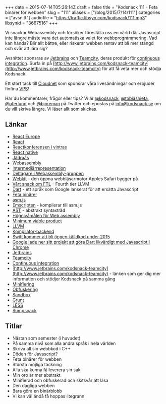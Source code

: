 +++
date = 2015-07-14T05:26:14Z
draft = false
title = "Kodsnack 111 - Feta binärer för webben"
slug = "111"
aliases = ["/blog/2015/7/14/111"]
categories = ["avsnitt"]
audiofile = "https://traffic.libsyn.com/kodsnack/111.mp3"
libsynid = "3667516"
+++

Vi snackar Webassembly och försöker föreställa oss en värld där Javascript inte längre måste vara det automatiska valet för webbprogrammering. Vad kan hända? Blir allt bättre, eller riskerar webben rentav att bli mer stängd och svår att lära sig?

Avsnittet sponsras av [Jetbrains](https://www.jetbrains.com/) och [Teamcity](http://www.jetbrains.com/kodsnack-teamcity), deras produkt för [continuous integration](http://en.wikipedia.org/wiki/Continuous_integration). Surfa in på [http://www.jetbrains.com/kodsnack-teamcity](http://www.jetbrains.com/kodsnack-teamcity) för att få veta mer och stödja Kodsnack.

Ett stort tack till [Cloudnet](http://www.cloudnet.se) som sponsrar våra livesändningar och erbjuder finfina  [VPS](http://en.wikipedia.org/wiki/Virtual_private_server)!

Har du kommentarer, frågor eller tips? Vi är [@kodsnack](https://www.twitter.com/kodsnack), [@tobiashieta](https://www.twitter.com/tobiashieta), [@oferlund](https://www.twitter.com/oferlund) och [@bjoreman](https://www.twitter.com/bjoreman) på Twitter och epostas på [info@kodsnack.se](mailto:info@kodsnack.se) om du vill skriva längre. Vi läser allt som skickas.

## Länkar ##
* [React Europe](https://www.react-europe.org/2015.html)
* [React](http://facebook.github.io/react/)
* [Reactkonferensen i vintras](http://conf.reactjs.com/)
* [React native](https://facebook.github.io/react-native/)
* [Jädraås](https://sv.wikipedia.org/wiki/J%C3%A4dra%C3%A5s)
* [Webassembly](https://github.com/WebAssembly)
* [Intermediärrepresentation](https://en.wikipedia.org/wiki/Intermediate_language#Intermediate_representation)
* [Deltagare i Webassembly-gruppen](https://www.w3.org/community/webassembly/participants)
* [Webkit](https://en.wikipedia.org/wiki/WebKit) - den öppna webbläsarmotor Apples Safari bygger på
* [Vårt snack om FTL](https://kodsnack.se/52/) - Fourth tier LLVM
* [Dart](https://en.wikipedia.org/wiki/Dart_%28programming_language%29) - ett språk som Google lanserat för att ersätta Javascript
* [Feta binärer](https://en.wikipedia.org/wiki/Fat_binary)
* [asm.js](https://en.wikipedia.org/wiki/Asm.js)
* [Emscripten](https://en.wikipedia.org/wiki/Emscripten) - kompilerar till asm.js
* [AST](https://en.wikipedia.org/wiki/Abstract_syntax_tree) - abstrakt syntaxträd
* [Högnivåmålen för Web assembly](https://github.com/WebAssembly/design/blob/master/HighLevelGoals.md)
* [Minimum viable product](https://en.wikipedia.org/wiki/Minimum_viable_product)
* [LLVM](https://en.wikipedia.org/wiki/LLVM)
* [Kompilator-backend](https://en.wikipedia.org/wiki/Compiler#Back_end)
* [Swift kommer att bli öppen källdkod under 2015](https://developer.apple.com/swift/blog/?id=29)
* [Google lade ner sitt projekt att göra Dart likvärdigt med Javascript i Chrome](http://arc.applause.com/2015/03/27/google-dart-virtual-machine-chrome/)
* [Jetbrains](https://www.jetbrains.com/)
* [Teamcity](http://www.jetbrains.com/kodsnack-teamcity)
* [Continuous integration](http://en.wikipedia.org/wiki/Continuous_integration)
* [http://www.jetbrains.com/kodsnack-teamcity](http://www.jetbrains.com/kodsnack-teamcity) - länken som ger dig mer information och stödjer Kodsnack på samma gång
* [Minifiering](https://en.wikipedia.org/wiki/Minification_%28programming%29)
* [Obfuskering](https://en.wikipedia.org/wiki/Obfuscation_%28software%29)
* [Sandbox](https://en.wikipedia.org/wiki/Sandbox_%28computer_security%29)
* [Grunt](http://gruntjs.com/)
* [LESS](http://lesscss.org/)
* [Sumpsnack](https://kodsnack.se/sumpsnack/)

## Titlar ##
* Nästan som semester (i huvudet)
* På samma nivå som alla andra språk i hela världen
* Skriva all sin webbkod i C++
* Döden för Javascript?
* Feta binärer för webben
* Största möjliga täckning
* Alla ska kunna få leverera sin sak
* Min oro är mer abstrakt
* Minifierad och obfuskerad och skitsvår att läsa
* Den dagliga webben
* Bara göra en binärblobb
* Vi kan väl ändå få hoppas litegrann